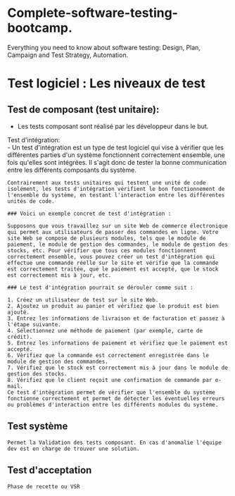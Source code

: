 # Complete-software-testing-bootcamp.
Everything you need to know about software testing: Design, Plan, Campaign and Test Strategy, Automation.

# Test logiciel : Les niveaux de test  

## Test de composant (test unitaire):  
   - Les tests composant sont réalisé par les développeur dans le but.  

Test d'intégration:  
    - Un test d'intégration est un type de test logiciel qui vise à vérifier que les différentes parties d'un système fonctionnent correctement ensemble, une fois qu'elles sont intégrées. Il s'agit donc de tester la bonne communication entre les différents composants du système.  

    Contrairement aux tests unitaires qui testent une unité de code isolément, les tests d'intégration vérifient le bon fonctionnement de l'ensemble du système, en testant l'interaction entre les différentes unités de code.  

    ### Voici un exemple concret de test d'intégration :  

    Supposons que vous travaillez sur un site Web de commerce électronique qui permet aux utilisateurs de passer des commandes en ligne. Votre site Web se compose de plusieurs modules, tels que le module de paiement, le module de gestion des commandes, le module de gestion des stocks, etc. Pour vérifier que tous ces modules fonctionnent correctement ensemble, vous pouvez créer un test d'intégration qui effectue une commande réelle sur le site et vérifie que la commande est correctement traitée, que le paiement est accepté, que le stock est correctement mis à jour, etc.

    ### Le test d'intégration pourrait se dérouler comme suit :

    1. Créez un utilisateur de test sur le site Web.
    2. Ajoutez un produit au panier et vérifiez que le produit est bien ajouté.
    3. Entrez les informations de livraison et de facturation et passez à l'étape suivante.
    4. Sélectionnez une méthode de paiement (par exemple, carte de crédit).
    5. Entrez les informations de paiement et vérifiez que le paiement est accepté.
    6. Vérifiez que la commande est correctement enregistrée dans le module de gestion des commandes.
    7. Vérifiez que le stock est correctement mis à jour dans le module de gestion des stocks.
    8. Vérifiez que le client reçoit une confirmation de commande par e-mail.
    Ce test d'intégration permet de vérifier que l'ensemble du système fonctionne correctement et permet de détecter les éventuelles erreurs ou problèmes d'interaction entre les différents modules du système.  

## Test système
    Permet la Validation des tests composant. En cas d'anomalie l'équipe dev est en charge de trouver une solution.  

## Test d'acceptation 
    Phase de recette ou VSR
